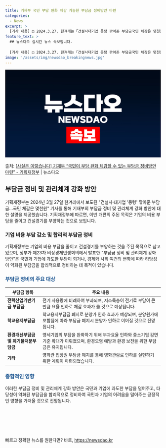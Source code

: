 ```yaml
---
title: 기재부 국민 부담 완화 체감 가능한 부담금 정비방안 마련
categories:
  - News
excerpt: >
  [기사 내용] □ 2024.3.27. 한겨레는「건설사대기업 뭉텅 깎아준 부담금국민 체감은 몇천원」 기사에서,…
feature_text: >
  ## 뉴스다오 실시간 뉴스 속보입니다.

  [기사 내용] □ 2024.3.27. 한겨레는「건설사대기업 뭉텅 깎아준 부담금국민 체감은 몇천원」 기사에서,…
image: '/assets/img/newsdao_breakingnews.jpg'
---
```


![뉴스다오 속보](/assets/img/newsdao_breakingnews.jpg)

<p>출처: <a href="https://newsdao.kr/3465" rel="dofollow">[사실은 이렇습니다] 기재부 “국민이 부담 완화 체감할 수 있는 부담금 정비방안 마련” - 기획재정부</a> | 뉴스다오</p>

<h2 data-ke-size="size26">부담금 정비 및 관리체계 강화 방안</h2>
<p data-ke-size="size16">기획재정부는 2024년 3월 27일 한겨레에서 보도된 "건설사·대기업 '뭉텅' 깎아준 부담금…국민 체감은 몇천원" 기사를 통해 기재부의 부담금 정비 및 관리체계 강화 방안에 대한 설명을 제공했습니다. 기획재정부에 따르면, 이번 개편의 주된 목적은 기업의 비용 부담을 줄이고 건설경기를 부양하는 것으로 보입니다.</p>

<h3>기업 비용 부담 감소 및 합리적 부담금 정비</h3>
<p data-ke-size="size16">기획재정부는 기업의 비용 부담을 줄이고 건설경기를 부양하는 것을 주된 목적으로 삼고 있으며, 정부가 제23차 비상경제민생회의에서 발표한 "부담금 정비 및 관리체계 강화 방안"은 국민과 기업에 과도한 부담이 되거나, 경제와 사회 여건의 변화에 따라 타당성이 약화된 부담금을 합리적으로 정비하는 데 목적이 있습니다.</p>

<h3><span style="color: #1a5490;">부담금 정비의 주요 대상</span></h3>
<table>
<thead>
<tr>
<th>부담금 항목</th>
<th>주요 내용</th>
</tr>
</thead>
<tbody>
<tr>
<td><b>전력산업기반기금 부담금</b></td>
<td>전기 사용량에 비례하여 부과되며, 저소득층이 전기료 부담이 큰 만큼 요율 인하로 체감 효과가 클 것으로 예상됩니다.</td>
</tr>
<tr>
<td><b>학교용지부담금</b></td>
<td>학교용지부담금 폐지로 분양가 인하 효과가 예상되며, 분양원가에 포함됨에 따라 부담금 폐지시 분양가 인하로 이어질 것으로 전망됩니다.</td>
</tr>
<tr>
<td><b>환경개선부담금 및 폐기물처분부담금</b></td>
<td>영세기업의 부담을 완화하기 위해 부과요율 인하와 중소기업 감면 기준 확대가 이뤄졌으며, 환경오염 예방과 환경 보전을 위한 부담금은 유지됩니다.</td>
</tr>
<tr>
<td><b>기타</b></td>
<td>영화관 입장권 부담금 폐지를 통해 영화관람료 인하를 실현하기 위한 계획이 마련되었습니다.</td>
</tr>
</tbody>
</table>

<h3><span style="color: #1a5490;">종합적인 영향</span></h3>
<p data-ke-size="size16">이러한 부담금 정비 및 관리체계 강화 방안은 국민과 기업에 과도한 부담을 덜어주고, 타당성이 약화된 부담금을 합리적으로 정비하여 국민과 기업의 어려움을 덜어주는 긍정적인 영향을 가져올 것으로 전망됩니다.</p>

<p data-ke-size="size16">&nbsp;</p>
<p data-ke-size="size16">&nbsp;</p>
<p data-ke-size="size16">&nbsp;</p> 

빠르고 정확한 뉴스를 원한다면? 바로, <a href="https://newsdao.kr" rel="dofollow">https://newsdao.kr</a>


